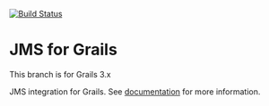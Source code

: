 [![Build Status](https://travis-ci.org/gpc/jms.svg?branch=master)](https://travis-ci.org/gpc/jms)

JMS for Grails
==============
This branch is for Grails 3.x

JMS integration for Grails. See [documentation](http://gpc.github.io/jms/latest/) for more information.
